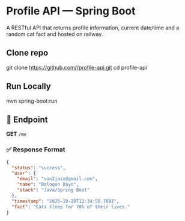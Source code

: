 # Profile API — Spring Boot

A  RESTful API that returns profile information, current date/time and a random cat fact and hosted on railway. 

## Clone repo
git clone [https://github.com/<your-username>/profile-api.git](https://github.com/van2jazz/hng_endpoint.git)
cd profile-api

## Run Locally
mvn spring-boot:run

## 🚀 Endpoint
**GET** `/me`

### ✅ Response Format
```json
{
  "status": "success",
  "user": {
    "email": "van2jazz@gmail.com",
    "name": "Balogun Dayo",
    "stack": "Java/Spring Boot"
  },
  "timestamp": "2025-10-20T12:34:56.789Z",
  "fact": "Cats sleep for 70% of their lives."
}



